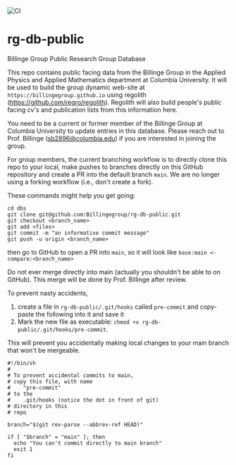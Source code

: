 ![CI](https://github.com/billingegroup/rg-db-public/actions/workflows/main.yml/badge.svg)
# rg-db-public
Billinge Group Public Research Group Database

This repo contains public facing data from the Billinge Group in the Applied
Physics and Applied Mathematics department at Columbia University.  It will be used 
to build the group dynamic web-site at `https://billingegroup.github.io` using
regolith (https://github.com/regro/regolith).  Regolith will also build 
people's public facing cv's and publication lists from this information here.

You need to be a current or former member of the Billinge Group at Columbia
University to update entries in this database.  Please reach out to Prof. 
Billinge (sb2896@columbia.edu) if you are interested in joining the group.

For group members, the current branching workflow is to directly clone this 
repo to your local, make pushes to branches directly on this GitHub repository
and create a PR into the default branch `main`.  We are no longer using a
forking workflow (i.e., don't create a fork).

These commands might help you get going:
```
cd dbs
git clone git@github.com:Billingegroup/rg-db-public.git
git checkout <branch_name>
git add <files>
git commit -m "an informative commit message"
git push -u origin <branch_name>
```
then go to GitHub to open a PR into `main`, so it will look like 
`base:main <- compare:<branch_name>`

Do not ever merge directly into main (actually you shouldn't be able to on GitHub).
This merge will be done by Prof. Billinge after review.   

To prevent nasty accidents,
1. create a file in `rg-db-public/.git/hooks` called `pre-commit` and copy-paste the 
 following into it and save it
2. Mark the new file as executable: `chmod +x rg-db-public/.git/hooks/pre-commit`.

This will prevent you accidentally making local changes to your main branch that won't 
be mergeable.
```
#!/bin/sh
#
# To prevent accidental commits to main,
# copy this file, with name 
#    "pre-commit" 
# to the 
#    .git/hooks (notice the dot in front of git)
# directory in this 
# repo

branch="$(git rev-parse --abbrev-ref HEAD)"

if [ "$branch" = "main" ]; then
  echo "You can't commit directly to main branch"
  exit 1
fi
```